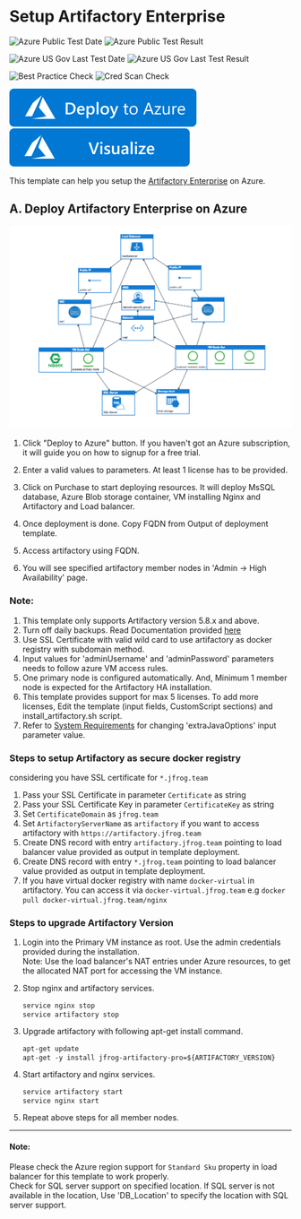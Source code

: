 # Setup Artifactory Enterprise

![Azure Public Test Date](https://azurequickstartsservice.blob.core.windows.net/badges/artifactory-enterprise/PublicLastTestDate.svg)
![Azure Public Test Result](https://azurequickstartsservice.blob.core.windows.net/badges/artifactory-enterprise/PublicDeployment.svg)

![Azure US Gov Last Test Date](https://azurequickstartsservice.blob.core.windows.net/badges/artifactory-enterprise/FairfaxLastTestDate.svg)
![Azure US Gov Last Test Result](https://azurequickstartsservice.blob.core.windows.net/badges/artifactory-enterprise/FairfaxDeployment.svg)

![Best Practice Check](https://azurequickstartsservice.blob.core.windows.net/badges/artifactory-enterprise/BestPracticeResult.svg)
![Cred Scan Check](https://azurequickstartsservice.blob.core.windows.net/badges/artifactory-enterprise/CredScanResult.svg)

[![Deploy To Azure](https://raw.githubusercontent.com/Azure/azure-quickstart-templates/master/1-CONTRIBUTION-GUIDE/images/deploytoazure.svg?sanitize=true)]("https://portal.azure.com/#create/Microsoft.Template/uri/https%3A%2F%2Fraw.githubusercontent.com%2FAzure%2Fazure-quickstart-templates%2Fmaster%2Fartifactory-enterprise%2Fazuredeploy.json")  [![Visualize](https://raw.githubusercontent.com/Azure/azure-quickstart-templates/master/1-CONTRIBUTION-GUIDE/images/visualizebutton.svg?sanitize=true)]("http://armviz.io/#/?load=https%3A%2F%2Fraw.githubusercontent.com%2FAzure%2Fazure-quickstart-templates%2Fmaster%2Fartifactory-enterprise%2Fazuredeploy.json")






This template can help you setup the [Artifactory Enterprise](https://jfrog.com/artifactory) on Azure.

## A. Deploy Artifactory Enterprise on Azure
![screenshot](images/HA_Diagram.png)


1. Click "Deploy to Azure" button. If you haven't got an Azure subscription, it will guide you on how to signup for a free trial.

2. Enter a valid values to parameters. At least 1 license has to be provided.

3. Click on Purchase to start deploying resources. It will deploy MsSQL database, Azure Blob storage container, VM installing Nginx and Artifactory and Load balancer.

4. Once deployment is done. Copy FQDN from Output of deployment template.

5. Access artifactory using FQDN. 

6. You will see specified artifactory member nodes in 'Admin ->  High Availability' page.

### Note: 
1. This template only supports Artifactory version 5.8.x and above.
2. Turn off daily backups.  Read Documentation provided [here](https://www.jfrog.com/confluence/display/RTF/Managing+Backups)
3. Use SSL Certificate with valid wild card to use artifactory as docker registry with subdomain method.
4. Input values for 'adminUsername' and 'adminPassword' parameters needs to follow azure VM access rules.
5. One primary node is configured automatically. And, Minimum 1 member node is expected for the Artifactory HA installation.
6. This template provides support for max 5 licenses. To add more licenses, Edit the template (input fields, CustomScript sections) and install_artifactory.sh script.
7. Refer to [System Requirements](https://www.jfrog.com/confluence/display/RTF/System+Requirements) for changing 'extraJavaOptions' input parameter value. 

### Steps to setup Artifactory as secure docker registry
considering you have SSL certificate for `*.jfrog.team`
1. Pass your SSL Certificate in parameter `Certificate` as string
2. Pass your SSL Certificate Key in parameter `CertificateKey` as string
3. Set `CertificateDomain` as `jfrog.team`
4. Set `ArtifactoryServerName` as `artifactory` if you want to access artifactory with `https://artifactory.jfrog.team`
5. Create DNS record with entry `artifactory.jfrog.team` pointing to load balancer value provided as output in template deployment.
6. Create DNS record with entry `*.jfrog.team` pointing to load balancer value provided as output in template deployment.
7. If you have virtual docker registry with name `docker-virtual` in artifactory. You can access it via `docker-virtual.jfrog.team`
   e.g ```docker pull docker-virtual.jfrog.team/nginx```

### Steps to upgrade Artifactory Version

1. Login into the Primary VM instance as root. Use the admin credentials provided during the installation.  
Note: Use the load balancer's NAT entries under Azure resources, to get the allocated NAT port for accessing the VM instance.

2. Stop nginx and artifactory services.
    ```
    service nginx stop
    service artifactory stop
    ```

3. Upgrade artifactory with following apt-get install command.
    ```
    apt-get update
    apt-get -y install jfrog-artifactory-pro=${ARTIFACTORY_VERSION}
    ```
4. Start artifactory and nginx services.
    ```
    service artifactory start
    service nginx start
    ```
5. Repeat above steps for all member nodes.

------
#### Note:
Please check the Azure region support for `Standard Sku` property in load balancer for this template to work properly.  
Check for SQL server support on specified location. If SQL server is not available in the location, Use 'DB_Location' to specify the location with SQL server support.  

 

